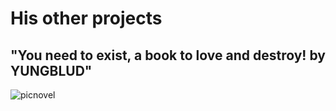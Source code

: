 # His other projects 
## "You need to exist, a book to love and destroy! by YUNGBLUD" 

![picnovel](pic/IMG_4292.HEIC) 
